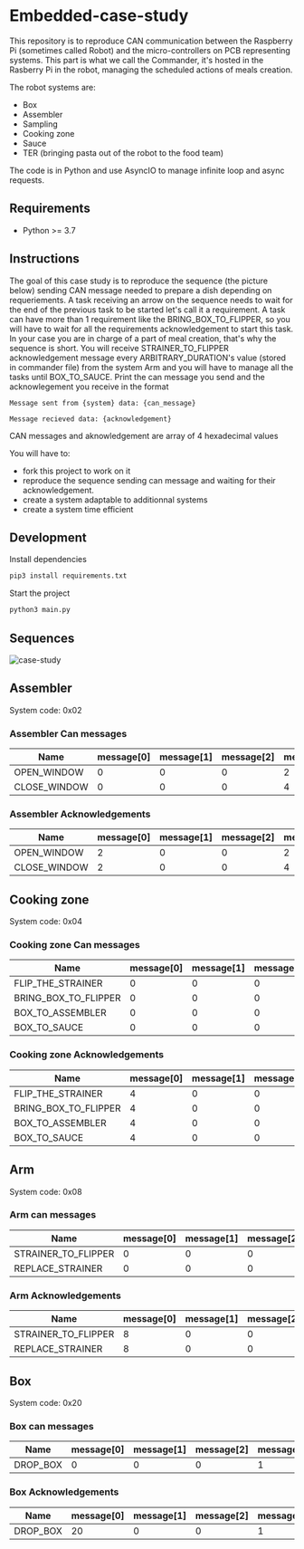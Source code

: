 # Embedded-case-study

This repository is to reproduce CAN communication between the Raspberry Pi (sometimes called Robot) and the micro-controllers on PCB representing systems. This part is what we call the Commander, it's hosted in the Rasberry Pi in the robot, managing the scheduled actions of meals creation.

The robot systems are:

- Box
- Assembler
- Sampling
- Cooking zone
- Sauce
- TER (bringing pasta out of the robot to the food team)

The code is in Python and use AsyncIO to manage infinite loop and async requests.

## Requirements

- Python >= 3.7

## Instructions

The goal of this case study is to reproduce the sequence (the picture below) sending CAN message needed to prepare a dish depending on requeriements. A task receiving an arrow on the sequence needs to wait for the end of the previous task to be started let's call it a requirement. A task can have more than 1 requirement like the BRING_BOX_TO_FLIPPER, so you will have to wait for all the requirements acknowledgement to start this task.
In your case you are in charge of a part of meal creation, that's why the sequence is short. You will receive STRAINER_TO_FLIPPER acknowledgement message every ARBITRARY_DURATION's value (stored in commander file) from the system Arm and you will have to manage all the tasks until BOX_TO_SAUCE.
Print the can message you send and the acknowlegement you receive in the format

`Message sent from {system} data: {can_message}`

`Message recieved data: {acknowledgement}`

CAN messages and aknowledgement are array of 4 hexadecimal values

You will have to:

- fork this project to work on it
- reproduce the sequence sending can message and waiting for their acknowledgement.
- create a system adaptable to additionnal systems
- create a system time efficient

## Development

Install dependencies

```bash
pip3 install requirements.txt
```

Start the project

```bash
python3 main.py
```

## Sequences

![case-study](https://user-images.githubusercontent.com/8608444/124939559-7fe56680-e009-11eb-9f05-34382f54cf7a.jpeg)

## Assembler

System code: 0x02

### Assembler Can messages

| Name         | message[0] | message[1] | message[2] | message[3] |
| ------------ | ---------- | ---------- | ---------- | ---------- |
| OPEN_WINDOW  | 0          | 0          | 0          | 2          |
| CLOSE_WINDOW | 0          | 0          | 0          | 4          |

### Assembler Acknowledgements

| Name         | message[0] | message[1] | message[2] | message[3] |
| ------------ | ---------- | ---------- | ---------- | ---------- |
| OPEN_WINDOW  | 2          | 0          | 0          | 2          |
| CLOSE_WINDOW | 2          | 0          | 0          | 4          |

## Cooking zone

System code: 0x04

### Cooking zone Can messages

| Name                 | message[0] | message[1] | message[2] | message[3] |
| -------------------- | ---------- | ---------- | ---------- | ---------- |
| FLIP_THE_STRAINER    | 0          | 0          | 0          | 1          |
| BRING_BOX_TO_FLIPPER | 0          | 0          | 0          | 2          |
| BOX_TO_ASSEMBLER     | 0          | 0          | 0          | 4          |
| BOX_TO_SAUCE         | 0          | 0          | 0          | 8          |

### Cooking zone Acknowledgements

| Name                 | message[0] | message[1] | message[2] | message[3] |
| -------------------- | ---------- | ---------- | ---------- | ---------- |
| FLIP_THE_STRAINER    | 4          | 0          | 0          | 1          |
| BRING_BOX_TO_FLIPPER | 4          | 0          | 0          | 2          |
| BOX_TO_ASSEMBLER     | 4          | 0          | 0          | 4          |
| BOX_TO_SAUCE         | 4          | 0          | 0          | 8          |

## Arm

System code: 0x08

### Arm can messages

| Name                | message[0] | message[1] | message[2] | message[3] |
| ------------------- | ---------- | ---------- | ---------- | ---------- |
| STRAINER_TO_FLIPPER | 0          | 0          | 0          | 1          |
| REPLACE_STRAINER    | 0          | 0          | 0          | 2          |

### Arm Acknowledgements

| Name                | message[0] | message[1] | message[2] | message[3] |
| ------------------- | ---------- | ---------- | ---------- | ---------- |
| STRAINER_TO_FLIPPER | 8          | 0          | 0          | 1          |
| REPLACE_STRAINER    | 8          | 0          | 0          | 2          |

## Box

System code: 0x20

### Box can messages

| Name     | message[0] | message[1] | message[2] | message[3] |
| -------- | ---------- | ---------- | ---------- | ---------- |
| DROP_BOX | 0          | 0          | 0          | 1          |

### Box Acknowledgements

| Name     | message[0] | message[1] | message[2] | message[3] |
| -------- | ---------- | ---------- | ---------- | ---------- |
| DROP_BOX | 20         | 0          | 0          | 1          |
